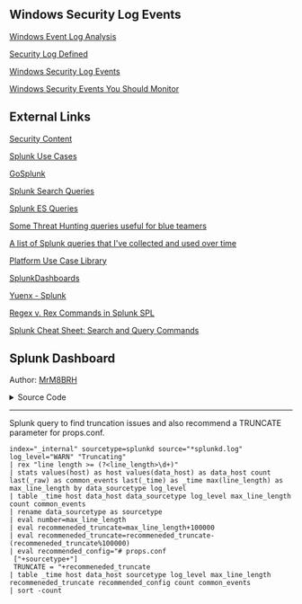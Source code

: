 ## Windows Security Log Events
[Windows Event Log Analysis](https://cybersecuritynews.com/windows-event-log-analysis/)

[Security Log Defined](https://system32.eventsentry.com/)

[Windows Security Log Events](https://www.ultimatewindowssecurity.com/securitylog/encyclopedia/default.aspx)

[Windows Security Events You Should Monitor](https://medium.com/@alizourob4/windows-security-events-you-should-monitor-eebb7a034bbf)

## External Links

[Security Content](https://research.splunk.com/tags/)

[Splunk Use Cases](https://0xcybery.github.io/blog/Splunk+Use+Cases)

[GoSplunk](https://gosplunk.com/)

[Splunk Search Queries](https://github.com/secnnet/Splunk-Search-Queries)

[Splunk ES Queries](https://github.com/shauntdergrigorian/splunkqueries)

[Some Threat Hunting queries useful for blue teamers](https://github.com/BankSecurity/Threat_Hunting)

[A list of Splunk queries that I've collected and used over time](https://github.com/shauntdergrigorian/splunkqueries)

[Platform Use Case Library](https://lantern.splunk.com/Splunk_Platform/Use_Cases)

[SplunkDashboards](https://github.com/Truvis/SplunkDashboards)

[Yuenx - Splunk](https://www.yuenx.com/?s=splunk)

[Regex v. Rex Commands in Splunk SPL](https://www.tekstream.com/blog/regex-v-rex-commands-in-splunk-spl/)

[Splunk Cheat Sheet: Search and Query Commands](https://www.stationx.net/splunk-cheat-sheet/)

## Splunk Dashboard
Author: [MrM8BRH](https://github.com/MrM8BRH)

<details>
 
 <summary>Source Code</summary>
 
```
<form version="1.1" theme="dark">
  <label>Splunk Dashboard</label>
  <fieldset submitButton="true" autoRun="true">
    <input type="time" token="field1">
      <label></label>
      <default>
        <earliest>-24h@h</earliest>
        <latest>now</latest>
      </default>
    </input>
  </fieldset>
  <row>
    <panel>
      <table>
        <title>Metadata information for hosts across all indexes.</title>
        <search>
          <query>| metadata type=hosts index=*
| eval firstTime=strftime(firstTime, "%Y-%m-%d %H:%M:%S"), lastTime=strftime(lastTime, "%Y-%m-%d %H:%M:%S"), recentTime=strftime(recentTime, "%Y-%m-%d %H:%M:%S")</query>
          <earliest>-24h@h</earliest>
          <latest>now</latest>
        </search>
        <option name="drilldown">none</option>
      </table>
    </panel>
  </row>
  <row>
    <panel>
      <table>
        <title>List of Login Attempts to Splunk</title>
        <search>
          <query>index=_audit tag=authentication | stats count by user, info | sort - info</query>
          <earliest>$field1.earliest$</earliest>
          <latest>$field1.latest$</latest>
        </search>
        <option name="drilldown">none</option>
        <option name="refresh.display">progressbar</option>
      </table>
    </panel>
    <panel>
      <table>
        <title>List of Forwarders Installed</title>
        <search>
          <query>index="_internal" sourcetype=splunkd group=tcpin_connections NOT eventType=* 
| eval Hostname=if(isnull(hostname), sourceHost,hostname),version=if(isnull(version),"pre 4.2",version),architecture=if(isnull(arch),"n/a",arch) 
| stats count by Hostname version architecture 
| sort + version</query>
          <earliest>$field1.earliest$</earliest>
          <latest>$field1.latest$</latest>
        </search>
        <option name="drilldown">none</option>
        <option name="refresh.display">progressbar</option>
      </table>
    </panel>
  </row>
  <row>
    <panel>
      <chart>
        <title>Splunk users search activity</title>
        <search>
          <query>index=_audit splunk_server=local action=search (id=* OR search_id=*) 
| eval search_id = if(isnull(search_id), id, search_id) 
| replace '*' with * in search_id 
| rex "search='search\s(?&lt;search&gt;.*?)',\sautojoin" 
| search search_id!=scheduler_* 
| convert num(total_run_time) 
| eval user = if(user="n/a", null(), user) 
| stats min(_time) as _time first(user) as user max(total_run_time) as total_run_time first(search) as search by search_id 
| search search!=*_internal* search!=*_audit* 
| chart sum(total_run_time) as "Total search time" count as "Search count" max(_time) as "Last use" by user 
| fieldformat "Last use" = strftime('Last use', "%F %T.%Q")</query>
          <earliest>$field1.earliest$</earliest>
          <latest>$field1.latest$</latest>
        </search>
        <option name="charting.chart">pie</option>
        <option name="charting.drilldown">none</option>
      </chart>
    </panel>
    <panel>
      <chart>
        <title>Display disk space utilized by each app in splunk</title>
        <search>
          <query>index=_internal metrics kb group=per_sourcetype_thruput | eval sizeMB =
round(kb/1024,2)| stats sum(sizeMB) by series | sort -sum(sizeMB) | rename sum(sizeMB)
AS "Size on Disk (MB)"</query>
          <earliest>$field1.earliest$</earliest>
          <latest>$field1.latest$</latest>
        </search>
        <option name="charting.chart">pie</option>
        <option name="charting.drilldown">none</option>
        <option name="refresh.display">progressbar</option>
      </chart>
    </panel>
  </row>
  <row>
    <panel>
      <chart>
        <title>License usage by index</title>
        <search>
          <query>index=_internal source=*license_usage.log type="Usage" splunk_server=*
| eval Date=strftime(_time, "%Y/%m/%d")
| eventstats sum(b) as volume by idx, Date
| eval GB=round(volume/1024/1024/1024, 5) 
| chart first(GB) AS volume by idx | rename idx as index</query>
          <earliest>$field1.earliest$</earliest>
          <latest>$field1.latest$</latest>
        </search>
        <option name="charting.chart">column</option>
        <option name="charting.drilldown">none</option>
        <option name="refresh.display">progressbar</option>
      </chart>
    </panel>
    <panel>
      <chart>
        <title>DBSizeGB per Index</title>
        <search>
          <query>| rest /services/data/indexes 
| eval currentDBSizeGB = round(sum(currentDBSizeMB)/1024, 2) 
| stats sum(currentDBSizeGB) as totalDBSizeGB by title, splunk_server</query>
          <earliest>$field1.earliest$</earliest>
          <latest>$field1.latest$</latest>
        </search>
        <option name="charting.chart">column</option>
        <option name="charting.drilldown">none</option>
      </chart>
    </panel>
  </row>
  <row>
    <panel>
      <table>
        <title>Search History</title>
        <search>
          <query>index=_audit action=search sourcetype=audittrail search_id=* NOT (user=splunk-system-user) search!="'typeahead*"
| rex "search\=\'(search|\s+)\s(?P&lt;search&gt;[\n\S\s]+?(?=\'))"
| rex field=search "sourcetype\s*=\s*\"*(?&lt;SourcetypeUsed&gt;[^\s\"]+)" 
| rex field=search "index\s*=\s*\"*(?&lt;IndexUsed&gt;[^\s\"]+)"
| stats latest(_time) as Latest by user search SourcetypeUsed IndexUsed
| convert ctime(Latest)</query>
          <earliest>$field1.earliest$</earliest>
          <latest>$field1.latest$</latest>
        </search>
        <option name="drilldown">none</option>
        <option name="refresh.display">progressbar</option>
      </table>
    </panel>
  </row>
  <row>
    <panel>
      <table>
        <title>Splunk errors in last 24 hours</title>
        <search>
          <query>index=_internal " error " NOT debug source=*splunkd.log*</query>
          <earliest>$field1.earliest$</earliest>
          <latest>$field1.latest$</latest>
        </search>
        <option name="drilldown">none</option>
        <option name="refresh.display">progressbar</option>
      </table>
    </panel>
  </row>
  <row>
    <panel>
      <table>
        <title>Search Peer Not Responding</title>
        <search>
          <query>| rest splunk_server=local /services/search/distributed/peers/
| where status!="Up" AND disabled=0
| fields peerName, status
| rename peerName as Instance, status as Status</query>
          <earliest>-24h@h</earliest>
          <latest>now</latest>
        </search>
        <option name="drilldown">none</option>
        <option name="refresh.display">progressbar</option>
      </table>
    </panel>
  </row>
  <row>
    <panel>
      <table>
        <title>Find out all successful splunk configuration changes by user</title>
        <search>
          <query>index=_audit action=edit* info=granted operation!="list" host=* object=*
| transaction action user operation host maxspan=30s
| stats values(action) as action values(object) as modified_object by
_time,operation,user,host
| rename user as modified_by
| table _time action modified_object modified_by</query>
          <earliest>-24h@h</earliest>
          <latest>now</latest>
        </search>
        <option name="drilldown">none</option>
        <option name="refresh.display">progressbar</option>
      </table>
    </panel>
  </row>
  <row>
    <panel>
      <table>
        <title>Version of all apps and add-ons installed on Splunk</title>
        <search>
          <query>| rest /services/apps/local | search disabled=0 core=0|dedup label | table label version</query>
          <earliest>$field1.earliest$</earliest>
          <latest>$field1.latest$</latest>
        </search>
        <option name="drilldown">none</option>
      </table>
    </panel>
  </row>
</form>
```
</details>

---

Splunk query to find truncation issues and also recommend a TRUNCATE parameter for props.conf.
```
index="_internal" sourcetype=splunkd source="*splunkd.log" log_level="WARN" "Truncating" 
| rex "line length >= (?<line_length>\d+)" 
| stats values(host) as host values(data_host) as data_host count last(_raw) as common_events last(_time) as _time max(line_length) as max_line_length by data_sourcetype log_level 
| table _time host data_host data_sourcetype log_level max_line_length count common_events 
| rename data_sourcetype as sourcetype 
| eval number=max_line_length 
| eval recommeneded_truncate=max_line_length+100000 
| eval recommeneded_truncate=recommeneded_truncate-(recommeneded_truncate%100000) 
| eval recommended_config="# props.conf
 ["+sourcetype+"]
 TRUNCATE = "+recommeneded_truncate 
| table _time host data_host sourcetype log_level max_line_length recommeneded_truncate recommended_config count common_events 
| sort -count
```
